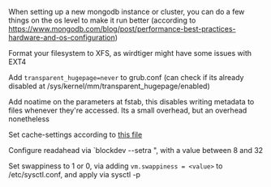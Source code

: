 When setting up a new mongodb instance or cluster, you can do a few things on the os level to make it run better (according to https://www.mongodb.com/blog/post/performance-best-practices-hardware-and-os-configuration)

Format your filesystem to XFS, as wirdtiger might have some issues with EXT4

Add `transparent_hugepage=never` to grub.conf (can check if its already disabled at /sys/kernel/mm/transparent_hugepage/enabled)

Add noatime on the parameters at fstab, this disables writing metadata to files whenever they're accessed. Its a small overhead, but an overhead nonetheless

Set cache-settings according to [this file](cache-settings.md)

Configure readahead via `blockdev --setra <value> <device>", with a value between 8 and 32

Set swappiness to 1 or 0, via adding `vm.swappiness = <value>` to /etc/sysctl.conf, and apply via sysctl -p

